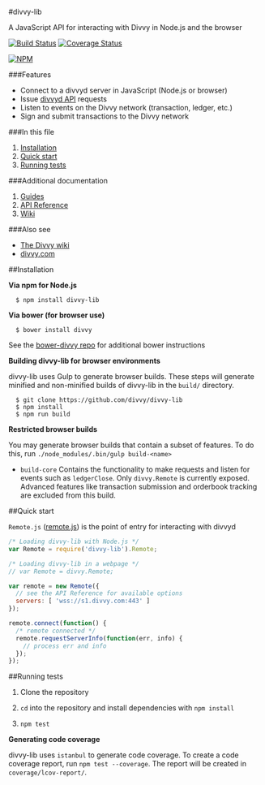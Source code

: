 #divvy-lib

A JavaScript API for interacting with Divvy in Node.js and the browser

[![Build Status](https://travis-ci.org/xdv/divvy-lib.svg?branch=develop)](https://travis-ci.org/xdv/divvy-lib) [![Coverage Status](https://coveralls.io/repos/divvy/divvy-lib/badge.png?branch=develop)](https://coveralls.io/r/divvy/divvy-lib?branch=develop)

[![NPM](https://nodei.co/npm/divvy-lib.png)](https://www.npmjs.org/package/divvy-lib)

###Features

+ Connect to a divvyd server in JavaScript (Node.js or browser)
+ Issue [divvyd API](https://divvy.com/build/divvyd-apis/) requests
+ Listen to events on the Divvy network (transaction, ledger, etc.)
+ Sign and submit transactions to the Divvy network

###In this file

1. [Installation](#installation)
2. [Quick start](#quick-start)
3. [Running tests](#running-tests)

###Additional documentation

1. [Guides](docs/GUIDES.md)
2. [API Reference](docs/REFERENCE.md)
3. [Wiki](https://divvy.com/wiki/Divvy_JavaScript_library)

###Also see

+ [The Divvy wiki](https://divvy.com/wiki)
+ [divvy.com](https://divvy.com)

##Installation

**Via npm for Node.js**

```
  $ npm install divvy-lib
```

**Via bower (for browser use)**

```
  $ bower install divvy
```

See the [bower-divvy repo](https://github.com/divvy/bower-divvy) for additional bower instructions


**Building divvy-lib for browser environments**

divvy-lib uses Gulp to generate browser builds. These steps will generate minified and non-minified builds of divvy-lib in the `build/` directory.

```
  $ git clone https://github.com/divvy/divvy-lib
  $ npm install
  $ npm run build
```

**Restricted browser builds**

You may generate browser builds that contain a subset of features. To do this, run `./node_modules/.bin/gulp build-<name>`

+ `build-core` Contains the functionality to make requests and listen for events such as `ledgerClose`. Only `divvy.Remote` is currently exposed. Advanced features like transaction submission and orderbook tracking are excluded from this build.

##Quick start

`Remote.js` ([remote.js](https://github.com/divvy/divvy-lib/blob/develop/src/js/divvy/remote.js)) is the point of entry for interacting with divvyd

```js
/* Loading divvy-lib with Node.js */
var Remote = require('divvy-lib').Remote;

/* Loading divvy-lib in a webpage */
// var Remote = divvy.Remote;

var remote = new Remote({
  // see the API Reference for available options
  servers: [ 'wss://s1.divvy.com:443' ]
});

remote.connect(function() {
  /* remote connected */
  remote.requestServerInfo(function(err, info) {
    // process err and info
  });
});
```

##Running tests

1. Clone the repository

2. `cd` into the repository and install dependencies with `npm install`

3. `npm test`

**Generating code coverage**

divvy-lib uses `istanbul` to generate code coverage. To create a code coverage report, run `npm test --coverage`. The report will be created in `coverage/lcov-report/`.
